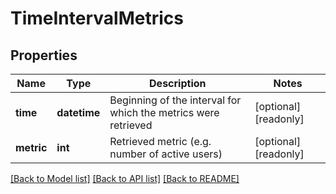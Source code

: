 # TimeIntervalMetrics

## Properties
Name | Type | Description | Notes
------------ | ------------- | ------------- | -------------
**time** | **datetime** | Beginning of the interval for which the metrics were retrieved | [optional] [readonly] 
**metric** | **int** | Retrieved metric (e.g. number of active users) | [optional] [readonly] 

[[Back to Model list]](../README.md#documentation-for-models) [[Back to API list]](../README.md#documentation-for-api-endpoints) [[Back to README]](../README.md)


